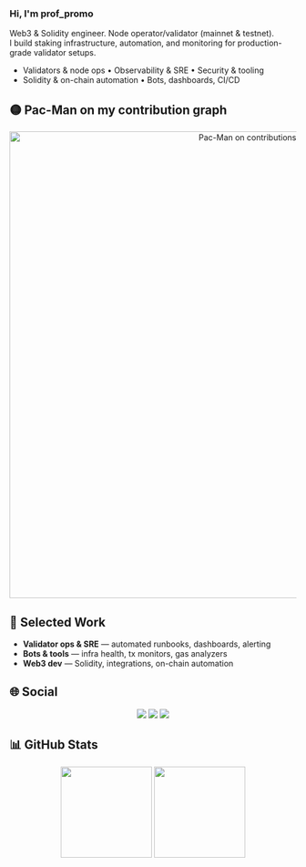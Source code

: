 ### Hi, I'm **prof_promo**

Web3 & Solidity engineer. Node operator/validator (mainnet & testnet).  
I build staking infrastructure, automation, and monitoring for production-grade validator setups.

- Validators & node ops • Observability & SRE • Security & tooling
- Solidity & on-chain automation • Bots, dashboards, CI/CD

## 🟡 Pac-Man on my contribution graph
<p align="center">
  <img src="pacman_contrib.svg" alt="Pac-Man on contributions" width="820">
</p>

## 🧰 Selected Work
- **Validator ops & SRE** — automated runbooks, dashboards, alerting
- **Bots & tools** — infra health, tx monitors, gas analyzers
- **Web3 dev** — Solidity, integrations, on-chain automation

## 🌐 Social
<p align="center">
  <a href="https://t.me/prof_promo"><img src="https://img.shields.io/badge/Telegram-gray?style=for-the-badge&logo=telegram&logoColor=white&labelColor=2CA5E0" /></a>
  <a href="https://x.com/corwinsig"><img src="https://img.shields.io/badge/X-gray?style=for-the-badge&logo=x&logoColor=white&labelColor=000000" /></a>
  <a href="https://discord.com/users/919868801716207667"><img src="https://img.shields.io/badge/Discord-gray?style=for-the-badge&logo=discord&logoColor=white&labelColor=5865F2" /></a>
</p>

## 📊 GitHub Stats
<p align="center">
  <img height="160" src="https://github-readme-stats.vercel.app/api?username=bouchiren&show_icons=true&hide_title=true" />
  <img height="160" src="https://github-readme-streak-stats.herokuapp.com?user=bouchiren" />
</p>

